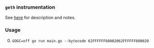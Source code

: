 ### `geth` instrumentation

See [here](/docs/notes/instrumentation_measurement/geth.md) for description and notes.

### Usage

0. `GOGC=off go run main.go --bytecode 62FFFFFF60002062FFFFFF600020`
